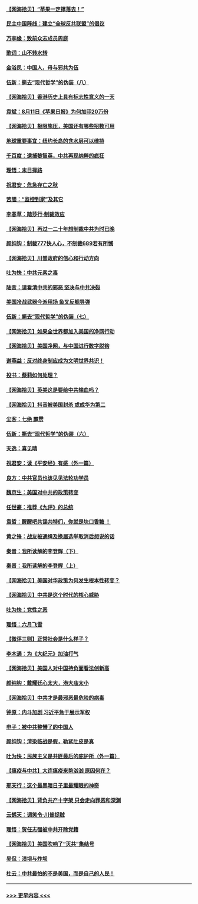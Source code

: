 #### [【网海拾贝】“苹果一定撑落去！”](../pages/nsc993/n12326784.md?t=08131351) 
#### [民主中国阵线：建立“全球反共联盟”的倡议](../pages/nsc993/n12324177.md?t=08131351) 
#### [万李缘：致前众志成员周庭](../pages/nsc993/n12324635.md?t=08131351) 
#### [歌词：山不转水转](../pages/nsc993/n12324599.md?t=08131351) 
#### [金浴凤：中国人，毋与邪共为伍](../pages/nsc993/n12324257.md?t=08131351) 
#### [伍新：撕去“现代哲学”的伪装（八）](../pages/nsc993/n12324188.md?t=08131351) 
#### [【网海拾贝】香港历史上具有标志性意义的一天](../pages/nsc993/n12324021.md?t=08131351) 
#### [袁斌：8月11日《苹果日报》为何加印20万份](../pages/nsc993/n12323955.md?t=08131351) 
#### [【网海拾贝】极限施压，美国还有哪些招数可用](../pages/nsc993/n12322512.md?t=08131351) 
#### [地球重要事宜：纽约长岛的含水层可以维持](../pages/nsc993/n12321844.md?t=08131351) 
#### [千百度：逮捕黎智英，中共再现纳粹的疯狂](../pages/nsc993/n12321777.md?t=08131351) 
#### [理悟：末日择路](../pages/nsc993/n12320812.md?t=08131351) 
#### [祝君安：危急存亡之秋](../pages/nsc993/n12320795.md?t=08131351) 
#### [苦胆：“监控到家”及其它](../pages/nsc993/n12320751.md?t=08131351) 
#### [李春草：踏莎行·制裁效应](../pages/nsc993/n12318290.md?t=08131351) 
#### [【网海拾贝】再过一二十年想制裁中共为时已晚](../pages/nsc993/n12318195.md?t=08131351) 
#### [颜纯钩：制裁777快人心，不制裁689若有所憾](../pages/nsc993/n12316912.md?t=08131351) 
#### [【网海拾贝】川普政府的信心和行动方向](../pages/nsc993/n12316673.md?t=08131351) 
#### [吐为快：中共元素之毒](../pages/nsc993/n12316547.md?t=08131351) 
#### [陆言：请看清中共的邪恶 坚决与中共决裂](../pages/nsc993/n12315784.md?t=08131351) 
#### [美国冷战武器今派用场 鱼叉反舰导弹](../pages/nsc993/n12316258.md?t=08131351) 
#### [伍新：撕去“现代哲学”的伪装（七）](../pages/nsc993/n12315846.md?t=08131351) 
#### [【网海拾贝】如果全世界都加入美国的净网行动](../pages/nsc993/n12315588.md?t=08131351) 
#### [【网海拾贝】美国净网，与中国进行数字脱钩](../pages/nsc993/n12312813.md?t=08131351) 
#### [谢燕益：反对终身制应成为文明世界共识！](../pages/nsc993/n12310465.md?t=08131351) 
#### [投书：蔡莉如何处理？](../pages/nsc993/n12310224.md?t=08131351) 
#### [【网海拾贝】英美这是要给中共输血吗？](../pages/nsc993/n12307646.md?t=08131351) 
#### [【网海拾贝】抖音被美国封杀 或成华为第二](../pages/nsc993/n12305277.md?t=08131351) 
#### [尘客：七绝 霹雳](../pages/nsc993/n12304053.md?t=08131351) 
#### [伍新：撕去“现代哲学”的伪装（六）](../pages/nsc993/n12303243.md?t=08131351) 
#### [天逸：喜见晴](../pages/nsc993/n12303226.md?t=08131351) 
#### [祝君安：读《平安经》有感（外一篇）](../pages/nsc993/n12303170.md?t=08131351) 
#### [良方：中共官员也该见见法轮功学员](../pages/nsc993/n12302985.md?t=08131351) 
#### [魏京生：美国对中共的政策转变](../pages/nsc993/n12302929.md?t=08131351) 
#### [任世豪：推荐《九评》的总统](../pages/nsc993/n12302838.md?t=08131351) 
#### [袁哲：醒醒吧共谍共特们，你就是块口香糖 ！](../pages/nsc993/n12302678.md?t=08131351) 
#### [黄之锋：战友被通缉及换届选举取消后想说的话](../pages/nsc993/n12302681.md?t=08131351) 
#### [秦晋：我所读解的李登辉（下）](../pages/nsc993/n12302171.md?t=08131351) 
#### [秦晋：我所读解的李登辉（上）](../pages/nsc993/n12301979.md?t=08131351) 
#### [【网海拾贝】美国对华政策为何发生根本性转变？](../pages/nsc993/n12302091.md?t=08131351) 
#### [【网海拾贝】中共是这个时代的核心威胁](../pages/nsc993/n12300541.md?t=08131351) 
#### [吐为快：党性之恶](../pages/nsc993/n12300263.md?t=08131351) 
#### [理悟：六月飞雪](../pages/nsc993/n12300243.md?t=08131351) 
#### [【微评三则】正常社会是什么样子？](../pages/nsc993/n12300228.md?t=08131351) 
#### [李木通：为《大纪元》加油打气](../pages/nsc993/n12280363.md?t=08131351) 
#### [【网海拾贝】美国人对中国持负面看法创新高](../pages/nsc993/n12298720.md?t=08131351) 
#### [颜纯钩：戴耀廷心太大，港大庙太小](../pages/nsc993/n12297682.md?t=08131351) 
#### [【网海拾贝】中共才是最邪恶最危险的病毒](../pages/nsc993/n12296470.md?t=08131351) 
#### [钟原：内斗加剧 习近平急于展示军权](../pages/nsc993/n12292544.md?t=08131351) 
#### [申子：被中共整懵了的中国人](../pages/nsc993/n12291389.md?t=08131351) 
#### [颜纯钩：渲染临战是假，勒紧肚皮是真](../pages/nsc993/n12290945.md?t=08131351) 
#### [吐为快：民族主义是共匪最后的庇护所（外一篇）](../pages/nsc993/n12290887.md?t=08131351) 
#### [【瘟疫与中共】大连瘟疫来势汹汹 原因何在？](../pages/nsc993/n12287474.md?t=08131351) 
#### [邢天行：这个最黑暗日子里最耀眼的神奇](../pages/nsc993/n12289882.md?t=08131351) 
#### [【网海拾贝】背负共产十字架 只会走向罪恶和深渊](../pages/nsc993/n12288290.md?t=08131351) 
#### [云鹤天：调笑令·川普捉贼](../pages/nsc993/n12285672.md?t=08131351) 
#### [理悟：贺任志强被中共开除党籍](../pages/nsc993/n12285597.md?t=08131351) 
#### [【网海拾贝】美国吹响了“灭共”集结号](../pages/nsc993/n12284522.md?t=08131351) 
#### [吴侃：溃坝与炸坝](../pages/nsc993/n12283593.md?t=08131351) 
#### [杜云：中共最怕的不是美国，而是自己的人民！](../pages/nsc993/n12282935.md?t=08131351) 

----
#### [ >>> 更早内容 <<< ](../indexes/nsc993-earlier.md)
